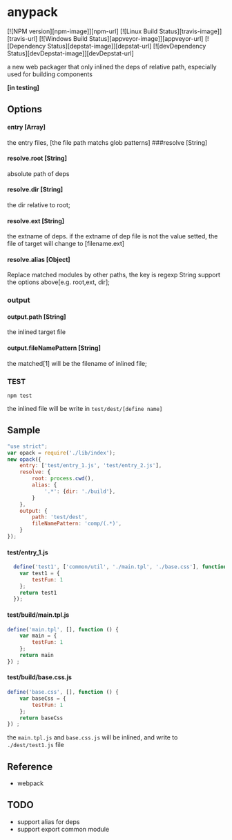 # anypack
[![NPM version][npm-image]][npm-url] [![Linux Build Status][travis-image]][travis-url] [![Windows Build Status][appveyor-image]][appveyor-url] [![Dependency Status][depstat-image]][depstat-url] [![devDependency Status][devDepstat-image]][devDepstat-url]

a new web packager that only inlined the deps of relative path, especially used for building components


**[in testing]**

## Options
#### entry [Array]
the entry files, [the file path matchs glob patterns]
###resolve [String]
#### resolve.root [String]
absolute path of deps
#### resolve.dir [String]
the dir relative to root;
#### resolve.ext [String]
the extname of deps. if the extname of dep file is not the value setted, the file of target will change to [filename.ext]
#### resolve.alias [Object]
Replace matched modules by other paths, the key is regexp String
support the options above[e.g. root,ext, dir];
### output
#### output.path [String]
the inlined target file
#### output.fileNamePattern [String]
the matched[1] will be the filename of inlined file;
### TEST
```shell
npm test
```
the inlined file will be write in `test/dest/[define name]`
## Sample
```js
"use strict";
var opack = require('./lib/index');
new opack({
    entry: ['test/entry_1.js', 'test/entry_2.js'],
    resolve: {
        root: process.cwd(),
        alias: {
            '.*': {dir: './build'},
        }
    },
    output: {
        path: 'test/dest',
        fileNamePattern: 'comp/(.*)',
    }
});
```
#### test/entry_1.js
```js
  define('test1', ['common/util', './main.tpl', './base.css'], function () {
    var test1 = {
        testFun: 1
    };
    return test1
  });
```
#### test/build/main.tpl.js
```js
define('main.tpl', [], function () {
    var main = {
        testFun: 1
    };
    return main
}) ;
```
#### test/build/base.css.js
```js
define('base.css', [], function () {
    var baseCss = {
        testFun: 1
    };
    return baseCss
}) ;
```
the `main.tpl.js` and `base.css.js` will be inlined, and write to `./dest/test1.js` file

## Reference
- webpack

## TODO
- support alias for deps
- support export common module
